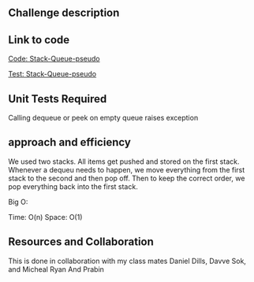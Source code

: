 ## Challenge description




## Link to code

[Code: Stack-Queue-pseudo](/home/wonde/codefellows/code-401/data-structures-and-algorithms/python/code_challenges/stack_queue_pseudo/stack_queue_pseudo.py)

[Test: Stack-Queue-pseudo](/home/wonde/codefellows/code-401/data-structures-and-algorithms/python/tests/test_stack_queue_pseudo.py)

## Unit Tests Required


Calling dequeue or peek on empty queue raises exception

## approach and efficiency

We used two stacks. All items get pushed and stored on the first stack. Whenever a dequeu needs to happen, we move everything from the first stack to the second and then pop off. Then to keep the correct order, we pop everything back into the first stack.

Big O:

Time: O(n)
Space: O(1)

## Resources and Collaboration

This is done in collaboration with my class mates Daniel Dills, Davve Sok, and Micheal Ryan And Prabin



